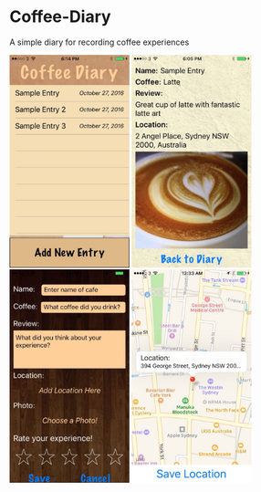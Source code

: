 # Coffee-Diary
A simple diary for recording coffee experiences

<img src="/App_Screenshots/IMG_3236.jpg" alt="Drawing" width="210"/>
<img src="/App_Screenshots/IMG_3234.jpg" alt="Drawing" width="210"/>
<img src="/App_Screenshots/IMG_3235.jpg" alt="Drawing" width="210"/>
<img src="/App_Screenshots/IMG_3239.jpg" alt="Drawing" width="210"/>
